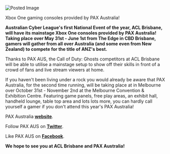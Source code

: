 ![Posted Image](http://i.imgur.com/yrhmWMq.jpg?1?1267)





Xbox One gaming consoles provided by PAX Australia!





**Australian Cyber League's first National Event of the year, ACL Brisbane, will have its mainstage Xbox One consoles provided by PAX Australia! Taking place over May 31st - June 1st from The Edge in CBD Brisbane, gamers will gather from all over Australia (and some even from New Zealand) to compete for the title of ANZ's best.**

Thanks to PAX AUS, the Call of Duty: Ghosts competitors at ACL Brisbane will be able to utilise a  mainstage setup to show off their skills in front of a crowd of fans and live stream viewers at home. 





If you haven't been living under a rock you would already be aware that PAX Australia, for the second time running, will be taking place at in Melbourne over October 31st - November 2nd at the Melbourne Convention & Exhibition Centre. Featuring game panels, free play areas, an exhibit hall, handheld lounge, table top area and lots lots more, you can hardly call yourself a gamer if you don't attend this year's PAX Australia!





PAX Australia 
**[website](http://aus.paxsite.com/)**.


Follow PAX AUS on 
**[Twitter](https://twitter.com/PAXAus)**.


Like PAX AUS on 
**[Facebook](https://www.facebook.com/PAXAUS)**.






**We hope to see you at ACL Brisbane and PAX Australia!**